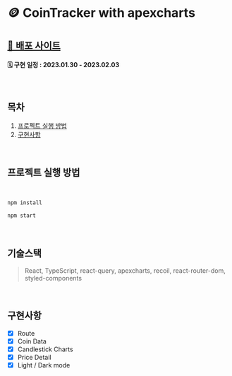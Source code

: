 # 🪙 CoinTracker with apexcharts
## [📌 배포 사이트](https://paper-coin.netlify.app/)
#### 🗓 구현 일정 : 2023.01.30 - 2023.02.03

<div align="center">
</div>

</br>

## 목차

1. [프로젝트 실행 방법](#프로젝트-실행-방법)
2. [구현사항](#구현사항)

</br>

## 프로젝트 실행 방법

<br>

```bash
npm install
```

```bash
npm start
```

<br>

## 기술스택

> React, TypeScript, react-query, apexcharts, recoil, react-router-dom, styled-components

<br>


## 구현사항

- [x] Route
  <br />
- [x] Coin Data
  <br />
- [x] Candlestick Charts
  <br />
- [x] Price Detail
  <br />
- [x] Light / Dark mode
  <br />
